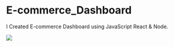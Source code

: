 # E-commerce_Dashboard
I Created E-commerce Dashboard using JavaScript React & Node.

![]("images/SCR2.png")
